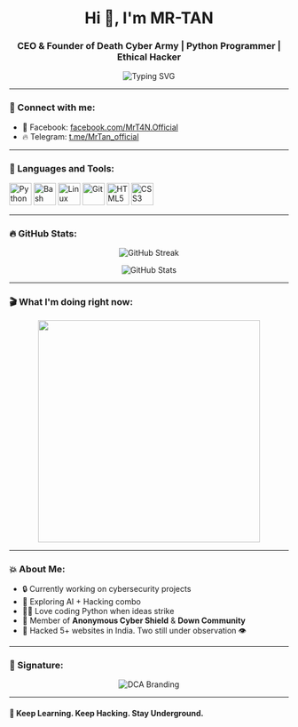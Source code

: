 <h1 align="center">Hi 👋, I'm MR-TAN</h1>
<h3 align="center">CEO & Founder of Death Cyber Army | Python Programmer | Ethical Hacker</h3>

<p align="center">
  <img src="https://readme-typing-svg.demolab.com?font=Fira+Code&size=24&pause=1000&color=1CF72B&center=true&vCenter=true&multiline=true&width=800&height=70&lines=MR-TAN+from+Bangladesh;Python+Lover+%F0%9F%92%BB;Security+Researcher+%F0%9F%94%92;Coder+by+Passion+%F0%9F%92%A1;Death+Cyber+Army+%F0%9F%92%AA" alt="Typing SVG" />
</p>

---

### 📱 Connect with me:

- 💬 Facebook: [facebook.com/MrT4N.Official](https://www.facebook.com/MrT4N.Official)
- 🔥 Telegram: [t.me/MrTan_official](https://t.me/MrTan_official)

---

### 🧰 Languages and Tools:

<p align="left">
  <img src="https://cdn.jsdelivr.net/gh/devicons/devicon/icons/python/python-original.svg" alt="Python" width="40" height="40"/>
  <img src="https://cdn.jsdelivr.net/gh/devicons/devicon/icons/bash/bash-original.svg" alt="Bash" width="40" height="40"/>
  <img src="https://cdn.jsdelivr.net/gh/devicons/devicon/icons/linux/linux-original.svg" alt="Linux" width="40" height="40"/>
  <img src="https://cdn.jsdelivr.net/gh/devicons/devicon/icons/git/git-original.svg" alt="Git" width="40" height="40"/>
  <img src="https://cdn.jsdelivr.net/gh/devicons/devicon/icons/html5/html5-original.svg" alt="HTML5" width="40" height="40"/>
  <img src="https://cdn.jsdelivr.net/gh/devicons/devicon/icons/css3/css3-original.svg" alt="CSS3" width="40" height="40"/>
</p>

---

### 🔥 GitHub Stats:

<p align="center">
  <img src="https://github-readme-streak-stats.herokuapp.com?user=Tan-vai&theme=radical" alt="GitHub Streak"/>
</p>

<p align="center">
  <img src="https://github-readme-stats.vercel.app/api?username=Tan-vai&show_icons=true&theme=dark" alt="GitHub Stats"/>
</p>

---

### 🎬 What I'm doing right now:

<p align="center">
  <img src="https://media.giphy.com/media/qgQUggAC3Pfv687qPC/giphy.gif" width="400" />
</p>

---

### 💥 About Me:

- 🔒 Currently working on cybersecurity projects
- 👾 Exploring AI + Hacking combo
- 👨‍💻 Love coding Python when ideas strike
- 🧠 Member of **Anonymous Cyber Shield** & **Down Community**
- 🚀 Hacked 5+ websites in India. Two still under observation 👁️

---

### 🚩 Signature:

<p align="center">
  <img src="https://readme-typing-svg.demolab.com?font=Fira+Code&size=20&pause=1000&color=F70000&center=true&vCenter=true&width=800&lines=DEATH+CYBER+ARMY+%7C+BD+UNDERGROUND+%7C+MR-TAN+%F0%9F%92%AA%F0%9F%92%BB" alt="DCA Branding" />
</p>

---

#### 🧨 Keep Learning. Keep Hacking. Stay Underground.

